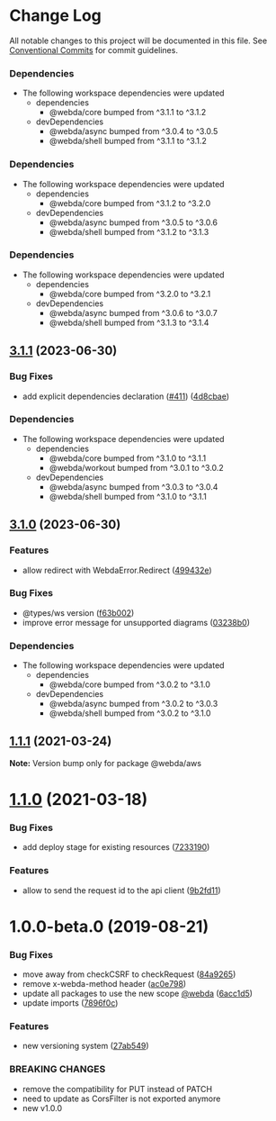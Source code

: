 # Change Log

All notable changes to this project will be documented in this file.
See [Conventional Commits](https://conventionalcommits.org) for commit guidelines.

### Dependencies

* The following workspace dependencies were updated
  * dependencies
    * @webda/core bumped from ^3.1.1 to ^3.1.2
  * devDependencies
    * @webda/async bumped from ^3.0.4 to ^3.0.5
    * @webda/shell bumped from ^3.1.1 to ^3.1.2

### Dependencies

* The following workspace dependencies were updated
  * dependencies
    * @webda/core bumped from ^3.1.2 to ^3.2.0
  * devDependencies
    * @webda/async bumped from ^3.0.5 to ^3.0.6
    * @webda/shell bumped from ^3.1.2 to ^3.1.3

### Dependencies

* The following workspace dependencies were updated
  * dependencies
    * @webda/core bumped from ^3.2.0 to ^3.2.1
  * devDependencies
    * @webda/async bumped from ^3.0.6 to ^3.0.7
    * @webda/shell bumped from ^3.1.3 to ^3.1.4

## [3.1.1](https://github.com/loopingz/webda.io/compare/aws-v3.1.0...aws-v3.1.1) (2023-06-30)


### Bug Fixes

* add explicit dependencies declaration ([#411](https://github.com/loopingz/webda.io/issues/411)) ([4d8cbae](https://github.com/loopingz/webda.io/commit/4d8cbae4d6d31b62df98832591bc97ca77ae6a69))


### Dependencies

* The following workspace dependencies were updated
  * dependencies
    * @webda/core bumped from ^3.1.0 to ^3.1.1
    * @webda/workout bumped from ^3.0.1 to ^3.0.2
  * devDependencies
    * @webda/async bumped from ^3.0.3 to ^3.0.4
    * @webda/shell bumped from ^3.1.0 to ^3.1.1

## [3.1.0](https://github.com/loopingz/webda.io/compare/aws-v3.0.2...aws-v3.1.0) (2023-06-30)


### Features

* allow redirect with WebdaError.Redirect ([499432e](https://github.com/loopingz/webda.io/commit/499432edd2bc9b542d7551b398a8b32648f04c4e))


### Bug Fixes

* @types/ws version ([f63b002](https://github.com/loopingz/webda.io/commit/f63b0025b72f96f4282fbd30232f02164134ed5e))
* improve error message for unsupported diagrams ([03238b0](https://github.com/loopingz/webda.io/commit/03238b072ad3525ed463212fc77463f958259f90))


### Dependencies

* The following workspace dependencies were updated
  * dependencies
    * @webda/core bumped from ^3.0.2 to ^3.1.0
  * devDependencies
    * @webda/async bumped from ^3.0.2 to ^3.0.3
    * @webda/shell bumped from ^3.0.2 to ^3.1.0

## [1.1.1](https://github.com/loopingz/webda.io/compare/@webda/aws@1.1.0...@webda/aws@1.1.1) (2021-03-24)

**Note:** Version bump only for package @webda/aws





# [1.1.0](https://github.com/loopingz/webda.io/compare/@webda/aws@1.0.0...@webda/aws@1.1.0) (2021-03-18)


### Bug Fixes

* add deploy stage for existing resources ([7233190](https://github.com/loopingz/webda.io/commit/72331900f43742482bd5e9de926a78e3e027d7b8))


### Features

* allow to send the request id to the api client ([9b2fd11](https://github.com/loopingz/webda.io/commit/9b2fd111882abc5ed38f2fb651159c58c960a887))





# 1.0.0-beta.0 (2019-08-21)


### Bug Fixes

* move away from checkCSRF to checkRequest ([84a9265](https://github.com/loopingz/webda.io/commit/84a9265))
* remove x-webda-method header ([ac0e798](https://github.com/loopingz/webda.io/commit/ac0e798))
* update all packages to use the new scope [@webda](https://github.com/webda) ([6acc1d5](https://github.com/loopingz/webda.io/commit/6acc1d5))
* update imports ([7896f0c](https://github.com/loopingz/webda.io/commit/7896f0c))


### Features

* new versioning system ([27ab549](https://github.com/loopingz/webda.io/commit/27ab549))


### BREAKING CHANGES

* remove the compatibility for PUT instead of PATCH
* need to update as CorsFilter is not exported anymore
* new v1.0.0
